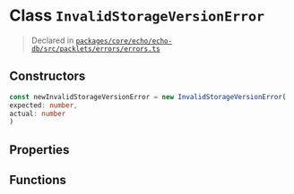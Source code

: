 # Class `InvalidStorageVersionError`
> Declared in [`packages/core/echo/echo-db/src/packlets/errors/errors.ts`](https://github.com/dxos/protocols/blob/main/packages/core/echo/echo-db/src/packlets/errors/errors.ts#L23)

## Constructors
```ts
const newInvalidStorageVersionError = new InvalidStorageVersionError(
expected: number,
actual: number
)
```

## Properties

## Functions
